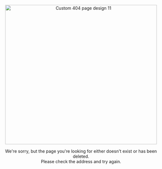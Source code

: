 <!doctype html>
<html lang="en">
<head>
  <meta charset="utf-8">
  <title>Sorry, we couldn't find that page (error 404)</title>
</head>
<body>
  
<p style="text-align: center;"><img alt="Custom 404 page design 11" height="458" src="https://www.tuto-de-david1327.com/medias/images/custom-404-page-design-11.jpg" width="500" /></p>

<p style="text-align: center;">We&#39;re sorry, but the page you&#39;re looking for either doesn&#39;t exist or has been deleted.<br />
Please check the address and try again.</p>
  
</body>
</html>
